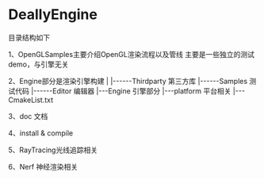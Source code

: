 # DeallyEngine
目录结构如下

1、OpenGLSamples主要介绍OpenGL渲染流程以及管线
      主要是一些独立的测试demo，与引擎无关

2、Engine部分是渲染引擎构建 
        |
        |------Thirdparty 第三方库
        |------Samples 测试代码
        |------Editor  编辑器
        |---Engine 引擎部分
        |---platform 平台相关
        |---CmakeList.txt 

3、doc 文档


4、install & compile
   

5、RayTracing光线追踪相关


6、Nerf  神经渲染相关